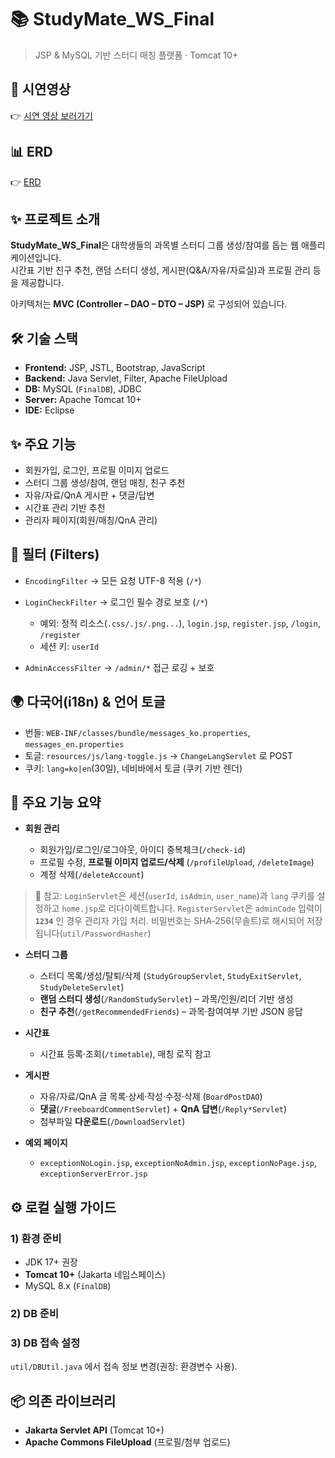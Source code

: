 # 📚 StudyMate_WS_Final

> JSP & MySQL 기반 스터디 매칭 플랫폼 · Tomcat 10+

## 🎥 시연영상
👉 [시연 영상 보러가기](https://drive.google.com/file/d/1ImAXeBCcJOMwhJyBh471KpPjKdo5kg3J/view?usp=sharing)

## 📊 ERD
👉 [ERD](doc/erd.png)

## ✨ 프로젝트 소개
**StudyMate_WS_Final**은 대학생들의 과목별 스터디 그룹 생성/참여를 돕는 웹 애플리케이션입니다.  
시간표 기반 친구 추천, 랜덤 스터디 생성, 게시판(Q&A/자유/자료실)과 프로필 관리 등을 제공합니다.  

아키텍처는 **MVC (Controller – DAO – DTO – JSP)** 로 구성되어 있습니다.

## 🛠 기술 스택
- **Frontend:** JSP, JSTL, Bootstrap, JavaScript  
- **Backend:** Java Servlet, Filter, Apache FileUpload  
- **DB:** MySQL (`FinalDB`), JDBC  
- **Server:** Apache Tomcat 10+  
- **IDE:** Eclipse  

## ✨ 주요 기능
- 회원가입, 로그인, 프로필 이미지 업로드  
- 스터디 그룹 생성/참여, 랜덤 매칭, 친구 추천  
- 자유/자료/QnA 게시판 + 댓글/답변  
- 시간표 관리 기반 추천  
- 관리자 페이지(회원/매칭/QnA 관리)

## 🔐 필터 (Filters)

* `EncodingFilter` → 모든 요청 UTF-8 적용 (`/*`)
* `LoginCheckFilter` → 로그인 필수 경로 보호 (`/*`)

  * 예외: 정적 리소스(`.css/.js/.png...`), `login.jsp`, `register.jsp`, `/login`, `/register`
  * 세션 키: `userId`
* `AdminAccessFilter` → `/admin/*` 접근 로깅 + 보호

## 🌍 다국어(i18n) & 언어 토글

* 번들: `WEB-INF/classes/bundle/messages_ko.properties`, `messages_en.properties`
* 토글: `resources/js/lang-toggle.js` → `ChangeLangServlet` 로 POST
* 쿠키: `lang=ko|en`(30일), 네비바에서 토글 (쿠키 기반 렌더)

## 📑 주요 기능 요약

* **회원 관리**

  * 회원가입/로그인/로그아웃, 아이디 중복체크(`/check-id`)
  * 프로필 수정, **프로필 이미지 업로드/삭제** (`/profileUpload`, `/deleteImage`)
  * 계정 삭제(`/deleteAccount`)
    
> 🔎 참고: `LoginServlet`은 세션(`userId`, `isAdmin`, `user_name`)과 `lang` 쿠키를 설정하고 `home.jsp`로 리다이렉트합니다.
> `RegisterServlet`은 `adminCode` 입력이 **`1234`** 인 경우 관리자 가입 처리.
> 비밀번호는 SHA‑256(무솔트)로 해시되어 저장됩니다(`util/PasswordHasher`)

* **스터디 그룹**
  
  * 스터디 목록/생성/탈퇴/삭제 (`StudyGroupServlet`, `StudyExitServlet`, `StudyDeleteServlet`)
  * **랜덤 스터디 생성**(`/RandomStudyServlet`) – 과목/인원/리더 기반 생성
  * **친구 추천**(`/getRecommendedFriends`) – 과목·참여여부 기반 JSON 응답
    
* **시간표**
 
  * 시간표 등록·조회(`/timetable`), 매칭 로직 참고
    
* **게시판**

  * 자유/자료/QnA 글 목록·상세·작성·수정·삭제 (`BoardPostDAO`)
  * **댓글**(`/FreeboardCommentServlet`) + **QnA 답변**(`/Reply*Servlet`)
  * 첨부파일 **다운로드**(`/DownloadServlet`)
    
* **예외 페이지**

  * `exceptionNoLogin.jsp`, `exceptionNoAdmin.jsp`, `exceptionNoPage.jsp`, `exceptionServerError.jsp`


## ⚙️ 로컬 실행 가이드

### 1) 환경 준비

* JDK 17+ 권장
* **Tomcat 10+** (Jakarta 네임스페이스)
* MySQL 8.x (`FinalDB`)

### 2) DB 준비

### 3) DB 접속 설정

`util/DBUtil.java` 에서 접속 정보 변경(권장: 환경변수 사용).

## 📦 의존 라이브러리

* **Jakarta Servlet API** (Tomcat 10+)
* **Apache Commons FileUpload** (프로필/첨부 업로드)

